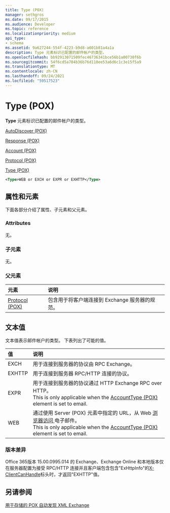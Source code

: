 ```yaml
---
title: Type (POX)
manager: sethgros
ms.date: 09/17/2015
ms.audience: Developer
ms.topic: reference
ms.localizationpriority: medium
api_type:
- schema
ms.assetid: 9a627244-554f-4223-b9d8-a601b81a4a1a
description: Type 元素标识已配置的邮件帐户的类型。
ms.openlocfilehash: bb92913071509fec46736341bce56b1a00730f6b
ms.sourcegitcommit: 54f6cd5a704b36b76d110ee53a6d6c1c3e15f5a9
ms.translationtype: MT
ms.contentlocale: zh-CN
ms.lasthandoff: 09/24/2021
ms.locfileid: "59517523"
---
```

# <a name="type-pox"></a>Type (POX)

**Type** 元素标识已配置的邮件帐户的类型。 
  
[AutoDiscover (POX)](autodiscover-pox.md)
  
[Response (POX)](response-pox.md)
  
[Account (POX)](account-pox.md)
  
[Protocol (POX)](protocol-pox.md)
  
[Type (POX)](type-pox.md)
  
```XML
<Type>WEB or EXCH or EXPR or EXHTTP</Type>
```

## <a name="attributes-and-elements"></a>属性和元素

下面各部分介绍了属性、子元素和父元素。
  
### <a name="attributes"></a>Attributes

无。
  
### <a name="child-elements"></a>子元素

无。
  
### <a name="parent-elements"></a>父元素

|**元素**|**说明**|
|:-----|:-----|
|[Protocol (POX)](protocol-pox.md) <br/> |包含用于将客户端连接到 Exchange 服务器的规范。  <br/> |
   
## <a name="text-value"></a>文本值

文本值表示邮件帐户的类型。 下表列出了可能的值。
  
|**值**|**说明**|
|:-----|:-----|
|EXCH  <br/> |用于连接到服务器的协议由 RPC Exchange。  <br/> |
|EXHTTP  <br/> |用于连接到服务器 RPC/HTTP 连接的协议。  <br/> |
|EXPR  <br/> |用于连接到服务器的协议通过 HTTP Exchange RPC over HTTP。  <br/> This is only applicable when the [AccountType (POX) ](accounttype-pox.md) element is set to email.  <br/> |
|WEB  <br/> |通过使用 Server (POX) 元素中指定的 URL，从 Web [浏览器访问 ](server-pox.md) 电子邮件。  <br/> This is only applicable when the [AccountType (POX) ](accounttype-pox.md) element is set to email.  <br/> |
   
### <a name="version-differences"></a>版本差异

Office 365版本 15.00.0995.014 的 Exchange、Exchange Online 和本地版本仅在服务器配置为接受 RPC/HTTP 连接并且客户端包含包含"ExHttpInfo"的[X-ClientCanHandle](pox-autodiscover-request-for-exchange.md)标头时，才返回"EXHTTP"值。 
  
## <a name="see-also"></a>另请参阅



[用于存储的 POX 自动发现 XML Exchange](pox-autodiscover-xml-elements-for-exchange.md)

